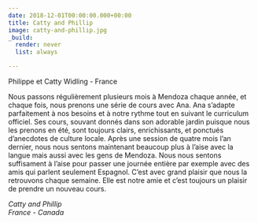 ```yaml
---
date: 2018-12-01T00:00:00.000+00:00
title: Catty and Phillip
image: catty-and-phillip.jpg
_build:
  render: never
  list: always

---
```

Philippe et Catty Widling - France

Nous passons régulièrement plusieurs mois à Mendoza chaque année, et chaque fois, nous prenons une série de cours avec Ana. Ana s’adapte parfaitement à nos besoins et à notre rythme tout en suivant le curriculum officiel. Ses cours, souvant donnés dans son adorable jardin puisque nous les prenons en été, sont toujours clairs, enrichissants, et ponctués d’anecdotes de culture locale. Après une session de quatre mois l’an dernier, nous nous sentons maintenant beaucoup plus à l’aise avec la langue mais aussi avec les gens de Mendoza. Nous nous sentons suffisament à l’aise pour passer une journée entière par exemple avec des amis qui parlent seulement Espagnol. C’est avec grand plaisir que nous la retrouvons chaque semaine. Elle est notre amie et c’est toujours un plaisir de prendre un nouveau cours.

_Catty and Phillip_\
_France - Canada_
